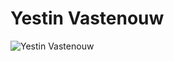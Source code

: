 # Yestin Vastenouw

![Yestin Vastenouw](https://avatars3.githubusercontent.com/u/86553830?v=4&s=460)



